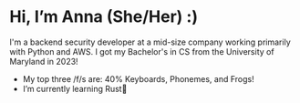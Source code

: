# Hi, I’m Anna (She/Her) :)
I'm a backend security developer at a mid-size company working primarily with Python and AWS. I got my Bachelor's in CS from the University of Maryland in 2023!
-  My top three /f/s are: 40% Keyboards, Phonemes, and Frogs!
-  I’m currently learning Rust🚀

